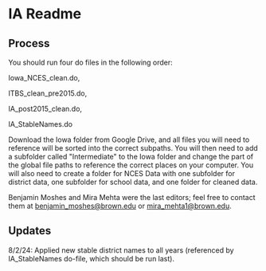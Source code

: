 # IA Readme 

## Process

You should run four do files in the following order: 

Iowa_NCES_clean.do,

ITBS_clean_pre2015.do,

IA_post2015_clean.do,

IA_StableNames.do

Download the Iowa folder from Google Drive, and all files you will need to reference will be sorted into the correct subpaths.  You will then need to add a subfolder called "Intermediate" to the Iowa folder and change the part of the global file paths to reference the correct places on your computer.  You will also need to create a folder for NCES Data with one subfolder for district data, one subfolder for school data, and one folder for cleaned data.

Benjamin Moshes and Mira Mehta were the last editors; feel free to contact them at benjamin_moshes@brown.edu or mira_mehta1@brown.edu.

## Updates

8/2/24: Applied new stable district names to all years (referenced by IA_StableNames do-file, which should be run last).
